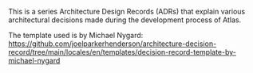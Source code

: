 This is a series Architecture Design Records (ADRs) that explain various architectural decisions made during the development process of Atlas.

The template used is by Michael Nygard: https://github.com/joelparkerhenderson/architecture-decision-record/tree/main/locales/en/templates/decision-record-template-by-michael-nygard